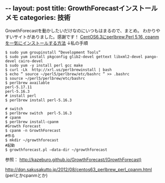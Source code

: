 --
layout: post
title: GrowthForecastインストールメモ
categories: 技術
--

GrowthForecastを動かしたいだけなのにいつもはまるので、まとめ。
わかりやすいサイトがありました。感謝です！
<a href="http://dqn.sakusakutto.jp/2012/08/centos63_perlbrew_perl_cpanm.html" target="_blank">CentOS6.3にperlbrew,Perl 5.16, cpanmを一気にインストールする方法</a> 
↓私の手順

```
$ sudo yum groupinstall “Development Tools”
$ sudo yum install pkgconfig glib2-devel gettext libxml2-devel pango-devel cairo-devel
$ sudo yum -y install perl gcc make
$ curl -Lk  http://xrl.us/perlbrewinstall | bash
$ echo ” source ~/perl5/perlbrew/etc/bashrc ” >> .bashrc
$ source ~/perl5/perlbrew/etc/bashrc
$ perlbrew available
perl-5.17.11
perl-5.16.3
# install perl
$ perlbrew install perl-5.16.3

# switch
$ perlbrew switch  perl-5.16.3
# cpanm
$ perlbrew install-cpanm 
#Growth Forecast
$ cpanm -n GrowthForecast 
#作る
$ mkdir ~/growthforecast
#起動
$ growthforecast.pl –data-dir ~/growthforecast
```

参照： <a href="http://kazeburo.github.io/GrowthForecast/" target="_blank">http://kazeburo.github.io/GrowthForecast/(GrowthForecast)</a>

<a href="http://dqn.sakusakutto.jp/2012/08/centos63_perlbrew_perl_cpanm.html" target="_blank">http://dqn.sakusakutto.jp/2012/08/centos63_perlbrew_perl_cpanm.html</a> (perlとかcpanmとか)


